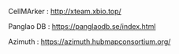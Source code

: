 CellMArker : http://xteam.xbio.top/   </br>

Panglao DB : https://panglaodb.se/index.html</br>

Azimuth : https://azimuth.hubmapconsortium.org/
